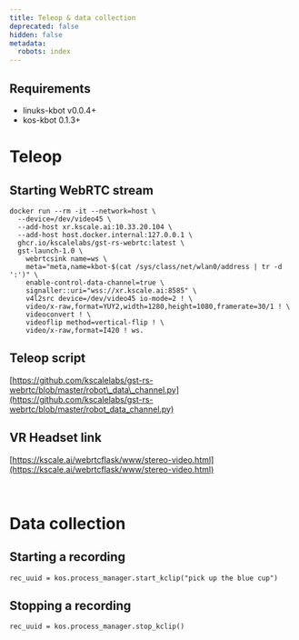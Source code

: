```yaml
---
title: Teleop & data collection
deprecated: false
hidden: false
metadata:
  robots: index
---
```

## Requirements

* linuks-kbot v0.0.4+
* kos-kbot 0.1.3+

# Teleop

## Starting WebRTC stream

```Text bash
docker run --rm -it --network=host \
  --device=/dev/video45 \
  --add-host xr.kscale.ai:10.33.20.104 \
  --add-host host.docker.internal:127.0.0.1 \
  ghcr.io/kscalelabs/gst-rs-webrtc:latest \
  gst-launch-1.0 \
    webrtcsink name=ws \
    meta="meta,name=kbot-$(cat /sys/class/net/wlan0/address | tr -d ':')" \
    enable-control-data-channel=true \
    signaller::uri="wss://xr.kscale.ai:8585" \
    v4l2src device=/dev/video45 io-mode=2 ! \
    video/x-raw,format=YUY2,width=1280,height=1080,framerate=30/1 ! \
    videoconvert ! \
    videoflip method=vertical-flip ! \
    video/x-raw,format=I420 ! ws.

```

## Teleop script

[https://github.com/kscalelabs/gst-rs-webrtc/blob/master/robot\_data\_channel.py](https://github.com/kscalelabs/gst-rs-webrtc/blob/master/robot_data_channel.py)

## VR Headset link

[https://kscale.ai/webrtcflask/www/stereo-video.html](https://kscale.ai/webrtcflask/www/stereo-video.html)

<br />

# Data collection

## Starting a recording

```Text python
rec_uuid = kos.process_manager.start_kclip("pick up the blue cup")
```

## Stopping a recording

```Text python
rec_uuid = kos.process_manager.stop_kclip()
```